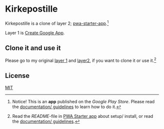 # Kirkepostille
Kirkepostille is a clone of layer 2; [pwa-starter-app](https://github.com/lovkyndig/pwa-starter-app).[^1]

Layer 1 is [Create Google App](https://github.com/lovkyndig/create-google-app).

## Clone it and use it
Please go to my original [layer 1](https://github.com/lovkyndig/create-google-app) and [layer2](https://github.com/lovkyndig/pwa-starter-app), if you want to clone it or use it.[^2]

## License
[MIT](./LICENSE)

[^1]: Notice! This is an **app** published on the _Google Play Store_. Please read the [documentation/ guidelines](https://create-google-app.vercel.app) to learn how to do it.
[^2]: Read the _README_-file in [PWA Starter app](https://github.com/lovkyndig/pwa-starter-app) about setup/ install, or read the [documentation/ guidelines](https://create-google-app.vercel.app).